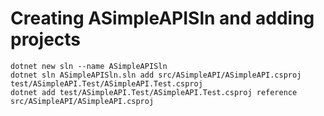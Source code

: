 # Creating ASimpleAPISln and adding projects
```
dotnet new sln --name ASimpleAPISln
dotnet sln ASimpleAPISln.sln add src/ASimpleAPI/ASimpleAPI.csproj test/ASimpleAPI.Test/ASimpleAPI.Test.csproj
dotnet add test/ASimpleAPI.Test/ASimpleAPI.Test.csproj reference src/ASimpleAPI/ASimpleAPI.csproj
```